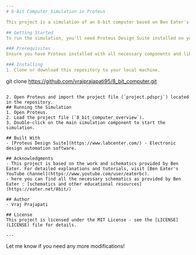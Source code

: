 ```yaml
---
# 8-Bit Computer Simulation in Proteus

This project is a simulation of an 8-bit computer based on Ben Eater's schematics, implemented in Proteus. The simulation aims to replicate the basic functionalities of a simple computer architecture, focusing on educational purposes and understanding the fundamentals of computer design.

## Getting Started
To run the simulation, you'll need Proteus Design Suite installed on your computer. If you haven't already, you can download it [here](https://www.labcenter.com/).

### Prerequisites
Ensure you have Proteus installed with all necessary components and libraries for microcontroller simulation.

### Installing
1. Clone or download this repository to your local machine.   
   ```
   git clone https://github.com/vrajprajapati95/8_bit_computer.git
   ```

2. Open Proteus and import the project file (`project.pdsprj`) located in the repository.
## Running the Simulation
1. Open Proteus.
2. Load the project file (`8_bit_computer_overview`).
3. Double-click on the main simulation component to start the simulation.

## Built With
- [Proteus Design Suite](https://www.labcenter.com/) - Electronic design automation software.

## Acknowledgments
- This project is based on the work and schematics provided by Ben Eater. For detailed explanations and tutorials, visit [Ben Eater's YouTube channel](https://www.youtube.com/user/eaterbc).
- here you can find all the necessary schematics as provided by Ben Eater : [schematics and other educational resources](https://eater.net/8bit/)

## Author
- Vraj Prajapati

## License
This project is licensed under the MIT License - see the [LICENSE](LICENSE) file for details.

---
```

Let me know if you need any more modifications! 
